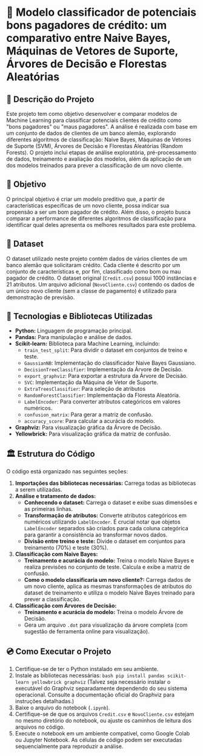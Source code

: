 # 💸 Modelo classificador de potenciais bons pagadores de crédito: um comparativo entre Naive Bayes, Máquinas de Vetores de Suporte, Árvores de Decisão e Florestas Aleatórias

## 📃 Descrição do Projeto

Este projeto tem como objetivo desenvolver e comparar modelos de Machine Learning para classificar potenciais clientes de crédito como "bons pagadores" ou "maus pagadores". A análise é realizada com base em um conjunto de dados de clientes de um banco alemão, explorando diferentes algoritmos de classificação: Naive Bayes, Máquinas de Vetores de Suporte (SVM), Árvores de Decisão e Florestas Aleatórias (Random Forests). O projeto inclui etapas de análise exploratória, pré-processamento de dados, treinamento e avaliação dos modelos, além da aplicação de um dos modelos treinados para prever a classificação de um novo cliente.

## 🎯 Objetivo

O principal objetivo é criar um modelo preditivo que, a partir de características específicas de um novo cliente, possa indicar sua propensão a ser um bom pagador de crédito. Além disso, o projeto busca comparar a performance de diferentes algoritmos de classificação para identificar qual deles apresenta os melhores resultados para este problema.

## 💾 Dataset

O dataset utilizado neste projeto contém dados de vários clientes de um banco alemão que solicitaram crédito. Cada cliente é descrito por um conjunto de características e, por fim, classificado como bom ou mau pagador de crédito. O dataset original (`Credit.csv`) possui 1000 instâncias e 21 atributos. Um arquivo adicional (`NovoCliente.csv`) contendo os dados de um único novo cliente (sem a classe de pagamento) é utilizado para demonstração de previsão.

## 🚀 Tecnologias e Bibliotecas Utilizadas

*   **Python:** Linguagem de programação principal.
*   **Pandas:** Para manipulação e análise de dados.
*   **Scikit-learn:** Biblioteca para Machine Learning, incluindo:
    *   `train_test_split`: Para dividir o dataset em conjuntos de treino e teste.
    *   `GaussianNB`: Implementação do classificador Naive Bayes Gaussiano.
    *   `DecisionTreeClassifier`: Implementação da Árvore de Decisão.
    *   `export_graphviz`: Para exportar a estrutura da Árvore de Decisão.
    *   `SVC`: Implementação da Máquina de Vetor de Suporte.
    *   `ExtraTreesClassifier`: Para seleção de atributos
    *   `RandomForestClassifier`: Implementação da Floresta Aleatória.
    *   `LabelEncoder`: Para converter atributos categóricos em valores numéricos.
    *   `confusion_matrix`: Para gerar a matriz de confusão.
    *   `accuracy_score`: Para calcular a acurácia do modelo.
*   **Graphviz:** Para visualização gráfica da Árvore de Decisão.
*   **Yellowbrick:** Para visualização gráfica da matriz de confusão.

## 🏛️ Estrutura do Código

O código está organizado nas seguintes seções:

1.  **Importações das bibliotecas necessárias:** Carrega todas as bibliotecas a serem utilizadas.
2.  **Análise e tratamento de dados:**
    *   **Conhecendo o dataset:** Carrega o dataset e exibe suas dimensões e as primeiras linhas.
    *   **Transformação de atributos:** Converte atributos categóricos em numéricos utilizando `LabelEncoder`. É crucial notar que objetos `LabelEncoder` separados são criados para cada coluna categórica para garantir a consistência ao transformar novos dados.
    *   **Divisão entre treino e teste:** Divide o dataset em conjuntos para treinamento (70%) e teste (30%).
3.  **Classificação com Naive Bayes:**
    *   **Treinamento e acurácia do modelo:** Treina o modelo Naive Bayes e realiza previsões no conjunto de teste. Calcula e exibe a matriz de confusão.
    *   **Como o modelo classificaria um novo cliente?:** Carrega dados de um novo cliente, aplica as mesmas transformações de atributos do dataset de treinamento e utiliza o modelo Naive Bayes treinado para prever a classificação.
4.  **Classificação com Árvores de Decisão:**
    *   **Treinamento e acurácia do modelo:** Treina o modelo Árvore de Decisão.
    *   Gera um arquivo `.dot` para visualização da árvore completa (com sugestão de ferramenta online para visualização).

## 💿 Como Executar o Projeto

1.  Certifique-se de ter o Python instalado em seu ambiente.
2.  Instale as bibliotecas necessárias:
   `bash pip install pandas scikit-learn yellowbrick graphviz`
(Talvez seja necessário instalar o executável do Graphviz separadamente dependendo do seu sistema operacional. Consulte a documentação oficial do Graphviz para instruções detalhadas.)
3.  Baixe o arquivo do notebook (`.ipynb`).
4.  Certifique-se de que os arquivos `Credit.csv` e `NovoCliente.csv` estejam no mesmo diretório do notebook, ou ajuste os caminhos de leitura dos arquivos no código.
5.  Execute o notebook em um ambiente compatível, como Google Colab ou Jupyter Notebook. As células de código podem ser executadas sequencialmente para reproduzir a análise.

